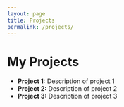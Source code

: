 ```yaml
---
layout: page
title: Projects
permalink: /projects/
---
```


# My Projects

- **Project 1:** Description of project 1
- **Project 2:** Description of project 2
- **Project 3:** Description of project 3

